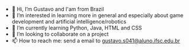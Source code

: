 - 👋 Hi, I’m Gustavo and I'am from Brazil
- 👀 I’m interested in learning more in general and especially about game development and artificial intelligence/robotics
- 🌱 I’m currently learning Python, Java, HTML and CSS
- 💞️ I’m looking to collaborate on a project
- 📫 How to reach me: send a email to gustavo.s041@aluno.ifsc.edu.br

<!---
GustavoBrDev/GustavoBrDev is a ✨ special ✨ repository because its `README.md` (this file) appears on your GitHub profile.
You can click the Preview link to take a look at your changes.

[C](https://img.shields.io/badge/c-%2300599C.svg?logo=c&logoColor=white)
[CSS3](https://img.shields.io/badge/css3-%231572B6.svg?logo=css3&logoColor=white)
[HTML5](https://img.shields.io/badge/html5-%23E34F26.svg?logo=html5&logoColor=white)
[Java](https://img.shields.io/badge/java-%23ED8B00.svg?logo=java&logoColor=white)
[Python](https://img.shields.io/badge/python-3670A0?logo=python&logoColor=ffdd54)

--->
